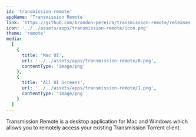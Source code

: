 ```yaml
---
id: 'transmission-remote'
appName: 'Transmission Remote'
link: 'https://github.com/brandon-pereira/transmission-remote/releases'
icon: '../../assets/apps/transmission-remote/icon.png'
theme: 'remote'
media:
  [
    {
      title: 'Mac UI',
      url: '../../assets/apps/transmission-remote/0.png',
      contentType: 'image/png'
    },
    {
      title: 'All UI Screens',
      url: '../../assets/apps/transmission-remote/1.png',
      contentType: 'image/png'
    }
  ]
---
```


Transmission Remote is a desktop application for Mac and Windows which allows you to remotely access your existing Transmission Torrent client.
